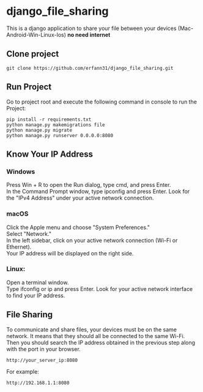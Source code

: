 # django_file_sharing
This is a django application to share your file between your devices (Mac-Android-Win-Linux-Ios) **no need internet** 
## Clone project


```
git clone https://github.com/erfann31/django_file_sharing.git
```

## Run Project

Go to project root and execute the following command in console to run the Project: 

```
pip install -r requirements.txt
python manage.py makemigrations file
python manage.py migrate
python manage.py runserver 0.0.0.0:8080
```

## Know Your IP Address 
### Windows

Press Win + R to open the Run dialog, type cmd, and press Enter.</br>
In the Command Prompt window, type ipconfig and press Enter. Look for the "IPv4 Address" under your active network connection.
### macOS

Click the Apple menu and choose "System Preferences."</br>
Select "Network."</br>
In the left sidebar, click on your active network connection (Wi-Fi or Ethernet).</br>
Your IP address will be displayed on the right side.</br>
### Linux:

Open a terminal window.</br>
Type ifconfig or ip and press Enter. Look for your active network interface to find your IP address.</br>
## File Sharing
To communicate and share files, your devices must be on the same network. It means that they should all be connected to the same Wi-Fi.</br>
Then you should search the IP address obtained in the previous step along with the port in your browser.</br>
```
http://your_server_ip:8080
```
For example:
```
http://192.168.1.1:8080
```




